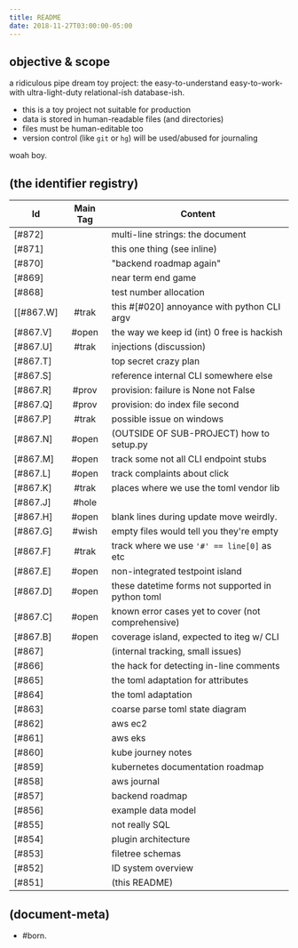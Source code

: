 ```yaml
---
title: README
date: 2018-11-27T03:00:00-05:00
---
```


## objective & scope

a ridiculous
pipe dream
toy project: the
easy-to-understand
easy-to-work-with
ultra-light-duty
relational-ish
database-ish.

  - this is a toy project not suitable for production
  - data is stored in human-readable files (and directories)
  - files must be human-editable too
  - version control (like `git` or `hg`) will be used/abused for journaling

woah boy.




## (the identifier registry)

|Id                         | Main Tag | Content
|---------------------------|:-----:|---
|[#872]                     |       | multi-line strings: the document
|[#871]                     |       | this one thing (see inline)
|[#870]                     |       | "backend roadmap again"
|[#869]                     |       | near term end game
|[#868]                     |       | test number allocation
[[#867.W]                   | #trak | this #[#020] annoyance with python CLI argv
|[#867.V]                   | #open | the way we keep id (int) 0 free is hackish
|[#867.U]                   | #trak | injections (discussion)
|[#867.T]                   |       | top secret crazy plan
|[#867.S]                   |       | reference internal CLI somewhere else
|[#867.R]                   | #prov | provision: failure is None not False
|[#867.Q]                   | #prov | provision: do index file second
|[#867.P]                   | #trak | possible issue on windows
|[#867.N]                   | #open | (OUTSIDE OF SUB-PROJECT) how to setup.py
|[#867.M]                   | #open | track some not all CLI endpoint stubs
|[#867.L]                   | #open | track complaints about click
|[#867.K]                   | #trak | places where we use the toml vendor lib
|[#867.J]                   | #hole |
|[#867.H]                   | #open | blank lines during update move weirdly.
|[#867.G]                   | #wish | empty files would tell you they're empty
|[#867.F]                   | #trak | track where we use `'#' == line[0]` as etc
|[#867.E]                   | #open | non-integrated testpoint island
|[#867.D]                   | #open | these datetime forms not supported in python toml
|[#867.C]                   | #open | known error cases yet to cover (not comprehensive)
|[#867.B]                   | #open | coverage island, expected to iteg w/ CLI
|[#867]                     |       | (internal tracking, small issues)
|[#866]                     |       | the hack for detecting in-line comments
|[#865]                     |       | the toml adaptation for attributes
|[#864]                     |       | the toml adaptation
|[#863]                     |       | coarse parse toml state diagram
|[#862]                     |       | aws ec2
|[#861]                     |       | aws eks
|[#860]                     |       | kube journey notes
|[#859]                     |       | kubernetes documentation roadmap
|[#858]                     |       | aws journal
|[#857]                     |       | backend roadmap
|[#856]                     |       | example data model
|[#855]                     |       | not really SQL
|[#854]                     |       | plugin architecture
|[#853]                     |       | filetree schemas
|[#852]                     |       | ID system overview
|[#851]                     |       | (this README)



## (document-meta)

  - #born.
